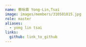 ```yaml
---
name: 蔡咏霖 Yong-Lin,Tsai 
image: images/members/310581015.jpg 
role: master
aliases:
  - yong lin tsai
links:
  github: link_to_github 
---
```

